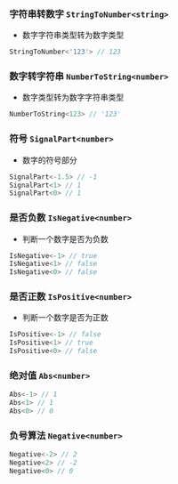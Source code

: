 
### 字符串转数字 `StringToNumber<string>`
 * 数字字符串类型转为数字类型

``` typescript
StringToNumber<'123'> // 123
```

			
### 数字转字符串 `NumberToString<number>`
 * 数字类型转为数字字符串类型

``` typescript
NumberToString<123> // '123'
```

			
### 符号 `SignalPart<number>`
 * 数字的符号部分

``` typescript
SignalPart<-1.5> // -1
SignalPart<1> // 1
SignalPart<0> // 1
```

			
### 是否负数 `IsNegative<number>`
 * 判断一个数字是否为负数

``` typescript
IsNegative<-1> // true
IsNegative<1> // false
IsNegative<0> // false
```

			
### 是否正数 `IsPositive<number>`
 * 判断一个数字是否为正数

``` typescript
IsPositive<-1> // false
IsPositive<1> // true
IsPositive<0> // false
```

			
### 绝对值 `Abs<number>`


``` typescript
Abs<-1> // 1
Abs<1> // 1
Abs<0> // 0
```

			
### 负号算法 `Negative<number>`


``` typescript
Negative<-2> // 2
Negative<2> // -2
Negative<0> // 0
```

			
